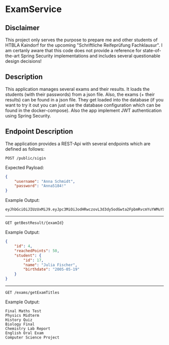 # ExamService

## Disclaimer

This project only serves the purpose to prepare me and other students of HTBLA Kaindorf for the upcoming "Schriftliche Reifeprüfung Fachklausur".
I am certanly aware that this code does not provide a reference for state-of-the-art Spring Security implementations and includes several
questionable design decisions!

## Description

This application manages several exams and their results. It loads the students (with their passwords) from a json file. 
Also, the exams (+ their results) can be found in a json file. They get loaded into the database (if you want to try it out you can just use the database configuration which can be found in the docker-compose). 
Also the app implement JWT authentication using Spring Security. 

## Endpoint Description

The application provides a REST-Api with several endpoints which are defined as follows:

`POST /public/sigin`

Expected Payload:
```json
{
    "username": "Anna Schmidt",
    "password": "Anna5184!"
}
```

Example Output:
```
eyJhbGciOiJIUzUxMiJ9.eyJpc3MiOiJodHRwczovL3d3dy5odGwta2FpbmRvcmYuYWMuYXQiLCJzdWIiOiJBbm5hIFNjaG1pZHQiLCJpYXQiOjE3NDY4MTk5NjIsImV4cCI6MTc0NjgyMTc2Mn0.uTg7f3ktEsjinUKCsAS76P6cOsUlEzalgeg8dtsXyjqHU42TEIjNqEy9Dp4YHqDDjurq6lM7elqUU_3yT4k2Mg
```
----------

`GET getBestResult/{examId}`

Example Output:

```json
{
    "id": 4,
    "reachedPoints": 50,
    "student": {
        "id": 17,
        "name": "Julia Fischer",
        "birthdate": "2005-05-19"
    }
}
```

-----

`GET /exams/getExamTitles`

Example Output:

```
Final Maths Test
Physics Midterm
History Quiz
Biology Final
Chemistry Lab Report
English Oral Exam
Computer Science Project
```



